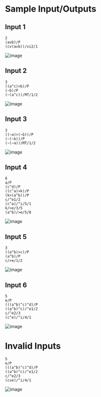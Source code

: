 # Sample Input/Outputs

## Input 1
```
2
(avb)/P
(cv(avb))/vi2/1
```
![image](https://user-images.githubusercontent.com/28446977/205241263-38060e39-b356-4f73-99be-660290b1fc6e.png)

## Input 2
```
3
((a^c)>b)/P
(~b)/P
(~(a^c))/MT/1/2
```
![image](https://user-images.githubusercontent.com/28446977/205241300-38db239c-7f10-43ea-80bb-8179de1d9e1d.png)

## Input 3
```
3
((~a)>(~b))/P
(~(~b))/P
(~(~a))/MT/1/2
```
![image](https://user-images.githubusercontent.com/28446977/205241390-59f94fc0-a8ba-47b7-951b-d3985d05e7e4.png)

## Input 4
```
6
a/P
(c^d)/P
((c^a)>k)/P
(k>(a^b))/P
c/^e1/2
(c^a)/^i/5/1
k/>e/3/5
(a^b)/>e/5/8
```
![image](https://user-images.githubusercontent.com/28446977/205241441-e474b65b-9369-49a9-9bd9-99deb762c15d.png)

## Input 5
```
3
((a^b)>c)/P
(a^b)/P
c/>e/1/2
```
![image](https://user-images.githubusercontent.com/28446977/205241494-e9103e40-1942-4ffe-ae0c-355cfe17eda4.png)


## Input 6
```
5
e/P
(((a^b)^c)^d)/P
((a^b)^c)/^e1/2
c/^e2/3
(c^e)/^i/4/1
```
![image](https://user-images.githubusercontent.com/28446977/205241549-56f8f51c-0e1c-4936-87ff-1102d171c658.png)

# Invalid Inputs
```
5
e/P
(((a^b)^c)^d)/P
((a^b)^c)/^e1/2
c/^e2/3
(cve)/^i/4/1
```
![image](https://user-images.githubusercontent.com/28446977/205241663-2a9aba9a-cc1c-499f-93bc-ab671936236b.png)
